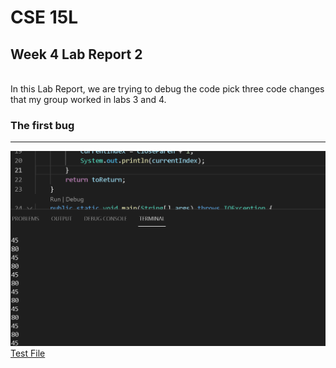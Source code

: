 # CSE 15L
## Week 4 Lab Report 2
\
In this Lab Report, we are trying to debug the code pick three code changes that my group worked in labs 3 and 4.
### The first bug
---
![image](firstBug.png)
[Test File](Markdown3.md)
